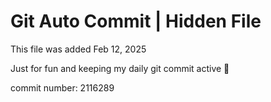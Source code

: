 # Git Auto Commit | Hidden File

This file was added Feb 12, 2025

Just for fun and keeping my daily git commit active 🤪

commit number: 2116289
